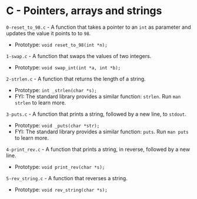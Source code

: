 # C - Pointers, arrays and strings

`0-reset_to_98.c` - A function that takes a pointer to an `int` as parameter and updates the value it points to to `98`.
- Prototype: `void reset_to_98(int *n);`

`1-swap.c` - A function that swaps the values of two integers.
- Prototype: `void swap_int(int *a, int *b);`

`2-strlen.c` - A function that returns the length of a string.
- Prototype: `int _strlen(char *s);`
- FYI: The standard library provides a similar function: `strlen`. Run `man strlen` to learn more.

`3-puts.c` - A function that prints a string, followed by a new line, to `stdout`.
- Prototype: `void _puts(char *str);`
- FYI: The standard library provides a similar function: `puts`. Run `man puts` to learn more.

`4-print_rev.c` - A function that prints a string, in reverse, followed by a new line.
- Prototype: `void print_rev(char *s);`

`5-rev_string.c` - A function that reverses a string.
- Prototype: `void rev_string(char *s);`
